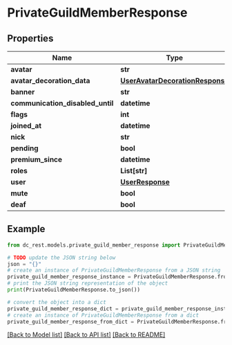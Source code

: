 # PrivateGuildMemberResponse


## Properties

Name | Type | Description | Notes
------------ | ------------- | ------------- | -------------
**avatar** | **str** |  | [optional] 
**avatar_decoration_data** | [**UserAvatarDecorationResponse**](UserAvatarDecorationResponse.md) |  | [optional] 
**banner** | **str** |  | [optional] 
**communication_disabled_until** | **datetime** |  | [optional] 
**flags** | **int** |  | 
**joined_at** | **datetime** |  | 
**nick** | **str** |  | [optional] 
**pending** | **bool** |  | 
**premium_since** | **datetime** |  | [optional] 
**roles** | **List[str]** |  | 
**user** | [**UserResponse**](UserResponse.md) |  | 
**mute** | **bool** |  | 
**deaf** | **bool** |  | 

## Example

```python
from dc_rest.models.private_guild_member_response import PrivateGuildMemberResponse

# TODO update the JSON string below
json = "{}"
# create an instance of PrivateGuildMemberResponse from a JSON string
private_guild_member_response_instance = PrivateGuildMemberResponse.from_json(json)
# print the JSON string representation of the object
print(PrivateGuildMemberResponse.to_json())

# convert the object into a dict
private_guild_member_response_dict = private_guild_member_response_instance.to_dict()
# create an instance of PrivateGuildMemberResponse from a dict
private_guild_member_response_from_dict = PrivateGuildMemberResponse.from_dict(private_guild_member_response_dict)
```
[[Back to Model list]](../README.md#documentation-for-models) [[Back to API list]](../README.md#documentation-for-api-endpoints) [[Back to README]](../README.md)


